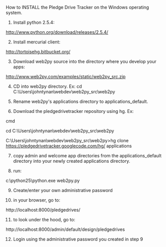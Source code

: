 How to INSTALL the Pledge Drive Tracker on the Windows operating system.

1) Install python 2.5.4:

http://www.python.org/download/releases/2.5.4/

2) Install mercurial client:

http://tortoisehg.bitbucket.org/

3) Download web2py source into the directory where you develop your apps:

http://www.web2py.com/examples/static/web2py_src.zip

4) CD into web2py directory. Ex: cd C:\Users\johntynan\webdev\web2py\_src\web2py

5) Rename web2py's applications directory to applications\_default.

6) Download the pledgedrivetracker repository using hg. Ex:

cmd

cd C:\Users\johntynan\webdev\web2py\_src\web2py

C:\Users\johntynan\webdev\web2py\_src\web2py>hg clone https://pledgedrivetracker.googlecode.com/hg/ applications

7) copy admin and welcome app directories from the applications\_default directory into your newly created applications directory.

8) run:

c:\python25\python.exe web2py.py

9) Create/enter your own administrative password

10) in your browser, go to:

http://localhost:8000/pledgedrives/

11) to look under the hood, go to:

http://localhost:8000/admin/default/design/pledgedrives

12) Login using the administrative password you created in step 9